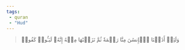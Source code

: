 ```yaml
---
tags: 
 - quran 
 - "Hud"
---
```


> وَلَئِنۡ أَذَقۡنَا ٱلۡإِنسَٰنَ مِنَّا رَحۡمَةٗ ثُمَّ نَزَعۡنَٰهَا مِنۡهُ إِنَّهُۥ لَيَـُٔوسٞ كَفُورٞ
